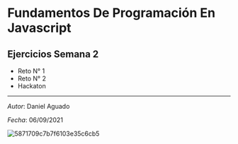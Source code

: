 # Fundamentos De Programación En Javascript
## Ejercicios Semana 2
* Reto N° 1
* Reto N° 2
* Hackaton

<hr>

*Autor*: Daniel Aguado

*Fecha*: 06/09/2021

![5871709c7b7f6103e35c6cb5](https://user-images.githubusercontent.com/18519933/131723326-d9bcb37f-6eb3-40d9-889a-9eec0f6dc51c.png)
